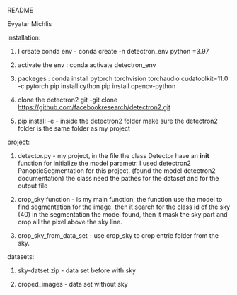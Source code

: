 README

Evyatar Michlis

installation:
1. I create conda env - conda create -n detectron_env python =3.97
2. activate the env : conda activate detectron_env
3. packeges : conda install pytorch torchvision torchaudio cudatoolkit=11.0 -c pytorch
pip install cython
pip install opencv-python
    
4. clone the detectron2  git -git clone https://github.com/facebookresearch/detectron2.git
5. pip install -e  - inside the detectron2 folder
make sure the detectron2 folder is the same folder as my project


project:

1. detector.py - my project, in the file the class Detector have an __init__ function for initialize the model parametr.
I used detectron2 PanopticSegmentation for this project. (found the model detectron2 documentation)
the class need the pathes for the dataset and for the output file

2. crop_sky function - is my main function, the function use the model to find segmentation for the image, then it search for the class id of the sky (40) in the segmentation the model found, then it mask the sky part and crop all the pixel above the sky line.

3. crop_sky_from_data_set - use crop_sky to crop entrie folder from the sky.


datasets:
1. sky-datset.zip - data set before with sky

2. croped_images - data set without sky
